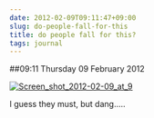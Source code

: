 ```yaml
---
date: 2012-02-09T09:11:47+09:00
slug: do-people-fall-for-this
title: do people fall for this?
tags: journal
---
```


##09:11 Thursday 09 February 2012

[![Screen_shot_2012-02-09_at_9](http://getfile2.posterous.com/getfile/files.posterous.com/temp-2012-02-08/GDuhnCdechjJHgaJlDiiAJEnDJFlqDFsfmuJqBGloExroAtxjFzIfbHtuAfc/Screen_shot_2012-02-09_at_9.07.33_AM.png.scaled500.png)](http://getfile4.posterous.com/getfile/files.posterous.com/temp-2012-02-08/GDuhnCdechjJHgaJlDiiAJEnDJFlqDFsfmuJqBGloExroAtxjFzIfbHtuAfc/Screen_shot_2012-02-09_at_9.07.33_AM.png.scaled1000.png)

I guess they must, but dang.....
